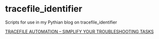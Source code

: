 # tracefile_identifier
Scripts for use in my Pythian blog on tracefile_identifier

<a href="https://www.pythian.com/blog/tracefile-automation-simplify-troubleshooting-tasks/">TRACEFILE AUTOMATION – SIMPLIFY YOUR TROUBLESHOOTING TASKS</a>


